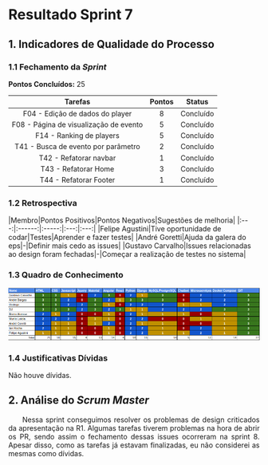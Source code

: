 # Resultado Sprint 7

## 1. Indicadores de Qualidade do Processo

### 1.1 Fechamento da _Sprint_

**Pontos Concluídos:** 25

| Tarefas | Pontos | Status |
|:-------:|:------:|:------:|
|F04 - Edição de dados do player |8|Concluído|
|F08 - Página de visualização de evento|5|Concluído|
|F14 - Ranking de players|5|Concluído|
|T41 - Busca de evento por parâmetro|2|Concluído|
|T42 - Refatorar navbar|1|Concluído|
|T43 - Refatorar Home|3|Concluído|
|T44 - Refatorar Footer|1|Concluído|

### 1.2 Retrospectiva

|Membro|Pontos Positivos|Pontos Negativos|Sugestões de melhoria|
|:---:|:------:|:-----:|:---:|:---:|
|Felipe Agustini|Tive oportunidade de codar|Testes|Aprender e fazer testes|
|André Goretti|Ajuda da galera do eps|-|Definir mais cedo as issues|
|Gustavo Carvalho|Issues relacionadas ao design foram fechadas|-|Começar a realização de testes no sistema|

### 1.3 Quadro de Conhecimento

![Quadro de conhecimento](../../images/con_sprint6.png)

### 1.4 Justificativas Dívidas

Não houve dívidas.

## 2. Análise do _Scrum Master_

<p style="text-align:justify">&emsp;&emsp;Nessa sprint conseguimos resolver os problemas de design criticados da apresentação na R1. Algumas tarefas tiverem problemas na hora de abrir os PR, sendo assim o fechamento dessas issues ocorreram na sprint 8. Apesar disso, como as tarefas já estavam finalizadas, eu não considerei as mesmas como dívidas. </p>